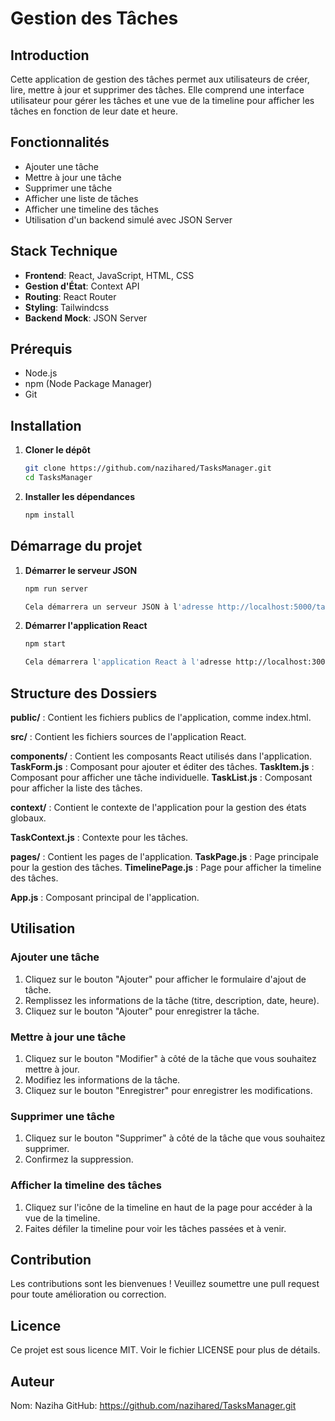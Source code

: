 # Gestion des Tâches

## Introduction

Cette application de gestion des tâches permet aux utilisateurs de créer, lire, mettre à jour et supprimer des tâches. Elle comprend une interface utilisateur pour gérer les tâches et une vue de la timeline pour afficher les tâches en fonction de leur date et heure.

## Fonctionnalités

- Ajouter une tâche
- Mettre à jour une tâche
- Supprimer une tâche
- Afficher une liste de tâches
- Afficher une timeline des tâches
- Utilisation d'un backend simulé avec JSON Server

## Stack Technique

- **Frontend**: React, JavaScript, HTML, CSS
- **Gestion d'État**: Context API 
- **Routing**: React Router
- **Styling**: Tailwindcss
- **Backend Mock**: JSON Server


## Prérequis

- Node.js
- npm (Node Package Manager)
- Git

## Installation

1. **Cloner le dépôt**

   ```bash
   git clone https://github.com/nazihared/TasksManager.git
   cd TasksManager

2. **Installer les dépendances**
   
   ```bash
   npm install
   
## Démarrage du projet

1. **Démarrer le serveur JSON**

   ```bash
   npm run server

   Cela démarrera un serveur JSON à l'adresse http://localhost:5000/tasks .
   
2. **Démarrer l'application React**
   
   ```bash
   npm start

   Cela démarrera l'application React à l'adresse http://localhost:3000.

## Structure des Dossiers

**public/** : Contient les fichiers publics de l'application, comme index.html.

**src/** : Contient les fichiers sources de l'application React.

**components/** : Contient les composants React utilisés dans l'application.
**TaskForm.js** : Composant pour ajouter et éditer des tâches.
**TaskItem.js** : Composant pour afficher une tâche individuelle.
**TaskList.js** : Composant pour afficher la liste des tâches.
    
**context/** : Contient le contexte de l'application pour la gestion des états globaux.

**TaskContext.js** : Contexte pour les tâches.

**pages/** : Contient les pages de l'application.
**TaskPage.js** : Page principale pour la gestion des tâches.
**TimelinePage.js** : Page pour afficher la timeline des tâches.
    
**App.js** : Composant principal de l'application.

## Utilisation

### Ajouter une tâche

1. Cliquez sur le bouton "Ajouter" pour afficher le formulaire d'ajout de tâche.
2. Remplissez les informations de la tâche (titre, description, date, heure).
3. Cliquez sur le bouton "Ajouter" pour enregistrer la tâche.

### Mettre à jour une tâche

1. Cliquez sur  le bouton "Modifier" à côté de la tâche que vous souhaitez mettre à jour.
2. Modifiez les informations de la tâche.
3. Cliquez sur le bouton "Enregistrer" pour enregistrer les modifications.

### Supprimer une tâche

1. Cliquez sur le bouton "Supprimer" à côté de la tâche que vous souhaitez supprimer.
2. Confirmez la suppression.

### Afficher la timeline des tâches

1. Cliquez sur l'icône de la timeline en haut de la page pour accéder à la vue de la timeline.
2. Faites défiler la timeline pour voir les tâches passées et à venir.

## Contribution
Les contributions sont les bienvenues ! Veuillez soumettre une pull request pour toute amélioration ou correction.

## Licence
Ce projet est sous licence MIT. Voir le fichier LICENSE pour plus de détails.

## Auteur
Nom: Naziha 
GitHub: https://github.com/nazihared/TasksManager.git


